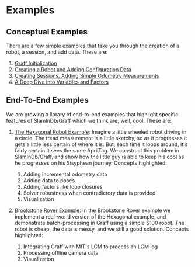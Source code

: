 # Examples

## Conceptual Examples

There are a few simple examples that take you through the creation of a robot, a session, and add data. These are:
1. [Graff Initialization](basics_initialization.md)
1. [Creating a Robot and Adding Configuration Data](basics_robot.md)
1. [Creating Sessions, Adding Simple Odometry Measurements](basics_session.md)
1. [A Deep Dive into Variables and Factors](basics_variablesandfactors.md)

## End-To-End Examples

We are growing a library of end-to-end examples that highlight specific features of SlamInDb/Graff which we think are, well, cool. These are:

1. [The Hexagonal Robot Example](hexagonal.md): Imagine a little wheeled robot driving in a circle. The tread measurement is a little sketchy, so as it progresses it gets a little less certain of where it is. But, each time it loops around, it's fairly certain it sees the same AprilTag. We construct this problem in SlamInDb/Graff, and show how the little guy is able to keep his cool as he progresses on his Sisyphean journey. Concepts highlighted:  
    1. Adding incremental odometry data
    1. Adding data to poses
    1. Adding factors like loop closures
    1. Solver robustness when contradictory data is provided
    1. Visualization

1. [Brookstone Rover Example](brookstone.md): In the Brookstone Rover example we implement a real-world version of the Hexagonal example, and demonstrate batch-processing in Graff using a simple \$100 robot. The robot is cheap, the data is messy, and we still a good solution. Concepts highlighted:
    1. Integrating Graff with MIT's LCM to process an LCM log
    1. Processing offline camera data
    1. Visualization
